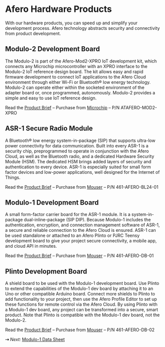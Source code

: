 # Afero Hardware Products

With our hardware products, you can speed up and simplify your development process. Afero technology abstracts security and connectivity from product development.



## Modulo-2 Development Board

The Modulo-2 is part of the Afero-Mod2-XPRO IoT development kit, which connects any Microchip microcontroller with an XPRO interface to the Modulo-2 IoT reference design board. The kit allows easy and rapid firmware development to connect IoT applications to the Afero Cloud environment through either Wi-Fi or Bluetooth® low energy technology. Modulo-2 can operate either within the socketed environment of the adapter board or, once programmed, autonomously. Modulo-2 provides a simple and easy to use IoT reference design.

Read the [Product Brief](../files/Modulo-2ProductBrief.pdf) – Purchase from [Microchip](https://www.microchipdirect.com/ProductSearch.aspx?Keywords=ATAFERO-MOD2-XPRO) – P/N ATAFERO-MOD2-XPRO

## ASR-1 Secure Radio Module

A Bluetooth® low energy system-in-package (SIP) that supports ultra-low power connectivity for data communication. Built into every ASR-1 is a security chip, preprogrammed to operate in conjunction with the Afero Cloud, as well as the Bluetooth radio, and a dedicated Hardware Security Module (HSM). The dedicated HSM brings added layers of security and authentication to every device. ASR-1 is especially suited for small form factor devices and low-power applications, well designed for the Internet of Things.

Read the [Product Brief](../files/ASR-1ProductBrief.pdf) – Purchase from [Mouser](https://www.mouser.com/new/afero/afero-asr1-radio-module/) – P/N 461-AFERO-BL24-01

## Modulo-1 Development Board

A small form-factor carrier board for the ASR-1 module. It is a system-in-package dual-inline-package (SIP DIP). Because Modulo-1 includes the authentication, encryption, and connection management software of ASR-1, a secure and reliable connection to the Afero Cloud is ensured. ASR-1 can be used standalone or attached to an Afero Plinto or PJRC Teensy development board to give your project secure connectivity, a mobile app, and cloud API in minutes.

Read the [Product Brief](../files/Modulo-1ProductBrief.pdf) – Purchase from [Mouser](https://www.mouser.com/ProductDetail/Afero/AFERO-DB-01?qs=KdD021b6dNfALOd58dvJ9A%3d%3d) – P/N 461-AFERO-DB-01

## Plinto Development Board

A shield board to be used with the Modulo-1 development board. Use Plinto to extend the capabilities of the Modulo-1 dev board by attaching it to an Uno or other compatible Arduino board. Connect more shields to Plinto to add functionality to your project, then use the Afero Profile Editor to set up these functions for remote control via the Afero Cloud. By using Plinto with a Modulo-1 dev board, any project can be transformed into a secure, smart product. Note that Plinto is compatible with the Modulo-1 dev board, not the Modulo-2.

Read the [Product Brief](../files/PlintoProductBrief.pdf) – Purchase from [Mouser](https://www.mouser.com/ProductDetail/Afero/AFERO-DB-02?qs=KdD021b6dNchrTtiVGrGiA%3d%3d) – P/N 461-AFERO-DB-02

 **&#8674;** *Next:* [Modulo-1 Data Sheet](../Modulo1DataSheet)
